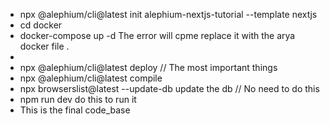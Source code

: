 - npx @alephium/cli@latest init alephium-nextjs-tutorial --template nextjs
-  cd docker
-  docker-compose up -d The error  will cpme replace it with the arya docker file .
-  
 -  npx @alephium/cli@latest deploy   // The most important things 
 -  npx @alephium/cli@latest compile
 - npx browserslist@latest --update-db update the db   // No need to do this   
 -  npm run dev do this to run it 
 - This is the final code_base